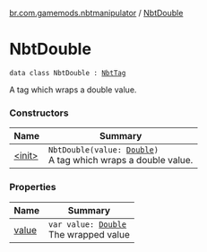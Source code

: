 [br.com.gamemods.nbtmanipulator](../index.md) / [NbtDouble](./index.md)

# NbtDouble

`data class NbtDouble : `[`NbtTag`](../-nbt-tag.md)

A tag which wraps a double value.

### Constructors

| Name | Summary |
|---|---|
| [&lt;init&gt;](-init-.md) | `NbtDouble(value: `[`Double`](https://kotlinlang.org/api/latest/jvm/stdlib/kotlin/-double/index.html)`)`<br>A tag which wraps a double value. |

### Properties

| Name | Summary |
|---|---|
| [value](value.md) | `var value: `[`Double`](https://kotlinlang.org/api/latest/jvm/stdlib/kotlin/-double/index.html)<br>The wrapped value |
